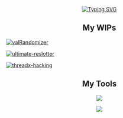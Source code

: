 <div align="center">
<a href="https://git.io/typing-svg"><img src="https://readme-typing-svg.demolab.com?font=Fira+Code&duration=3000&pause=250&color=BB60FFB3&background=FFFFFF00&center=true&width=435&lines=Videogame+Modder;Fullstack+Software+Developer;Computer+Engineering+Undergrad" alt="Typing SVG" /></a>
</div>

<div align="center">
  <h2>My WIPs</h2>
</div>
  
[![valRandomizer](https://github-readme-stats.vercel.app/api/pin/?username=erik-bobinski&repo=valRandomizer&theme=tokyonight)](https://github.com/erik-bobinski/valRandomizer) 

[![ultimate-reslotter](https://github-readme-stats.vercel.app/api/pin/?username=erik-bobinski&repo=ultimate-reslotter&theme=tokyonight)](https://github.com/erik-bobinski/ultimate-reslotter)

[![threadx-hacking](https://github-readme-stats.vercel.app/api/pin/?username=erik-bobinski&repo=threadx-hacking&theme=tokyonight)](https://github.com/erik-bobinski/threadx-hacking) 

<div align="center">
  <h2>My Tools</h2>
</div>

<p align="center">
  <a href="https://skillicons.dev">
    <img src="https://skillicons.dev/icons?i=neovim,vscode,idea,docker,postman,react,angular,tailwind" />
  </a>
</p>

<p align="center">
  <a href="https://skillicons.dev">
    <img src="https://skillicons.dev/icons?i=rust,cpp,python,java,ts,js,html,css" />
  </a>
</p>



<!--
**erik-bobinski/erik-bobinski** is a ✨ _special_ ✨ repository because its `README.md` (this file) appears on your GitHub profile.

Here are some ideas to get you started:

- 🔭 I’m currently working on ...
- 🌱 I’m currently learning ...
- 👯 I’m looking to collaborate on ...
- 🤔 I’m looking for help with ...
- 💬 Ask me about ...
- 📫 How to reach me: ...
- 😄 Pronouns: ...
- ⚡ Fun fact: ...
-->
